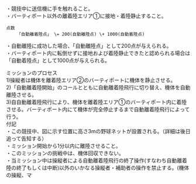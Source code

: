 ・競技中に送信機に手を触れること。  
・バーティポート以外の離着陸エリア①に接地・着陸静止すること。

	点数  
		「自動離着陸点」 \= 200(自動離陸点) \+ 1000(自動着陸点)  
・自動離陸に成功した場合、「自動離陸点」として200点が与えられる。  
・バーティポート内に転倒せずに接地および着陸静止できたと認められる場合は「自動着陸点」として1000点が与えられる｡

ミッションのプロセス  
1)操縦者は機体を離着陸エリア②のバーティポートに機体を静止させる。  
2)「自動離着陸開始」のコールとともに自動離着陸飛行に切り替え、機体を自動離陸させる。  
3\)自自動離着陸飛行により、機体を離着陸エリア①のバーティポート内に着陸させる。バーティポート内にて機体が完全停止するまで自動離着陸飛行によって行う。  
付記  
・この競技中、図に示す位置に高さ3mの野球ネットが設置される。（詳細は後日追って告知する）  
・ミッション開始から1分以内に離陸させること。  
・このミッションの挑戦中は、機体回収できない。  
・当ミッション中は操縦者による自動離着陸飛行の終了操作(すなわち自動離着陸の終了もしくは中断)以外のいかなる操縦者・補助者の操作を禁止する。(機体の操縦、マ